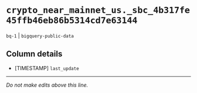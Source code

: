 # `crypto_near_mainnet_us._sbc_4b317fe45ffb46eb86b5314cd7e63144`
`bq-1` | `bigquery-public-data`

## Column details
* [TIMESTAMP] `last_update`

-------------------------------------------------------------------------------
*Do not make edits above this line.*
